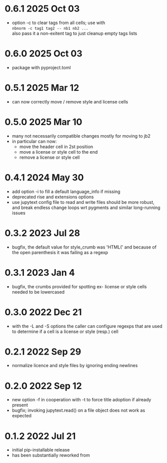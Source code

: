 # 0.6.1 2025 Oct 03

* option -c to clear tags from all cells; use with  
  `nbnorm -c tag1 tag2 -- nb1 nb2 ...`  
  also pass it a non-exitent tag to just cleanup empty tags lists

# 0.6.0 2025 Oct 03

* package with pyproject.toml

# 0.5.1 2025 Mar 12

* can now correctly move / remove style and license cells

# 0.5.0 2025 Mar 10

* many not necessarily compatible changes mostly for moving to jb2
* in particular can now:
  * move the header cell in 2st position
  * move a license or style cell to the end
  * remove a license or style cell

# 0.4.1 2024 May 30

* add option -i to fill a default language_info if missing
* deprecated rise and extensions options
* use jupytext config file to read and write files
  should be more robust, and break endless change loops wrt
  pygments and similar long-running issues

# 0.3.2 2023 Jul 28

* bugfix, the default value for style_crumb was 'HTML(' and because
  of the open parenthesis it was failing as a regexp

# 0.3.1 2023 Jan 4

* bugfix, the crumbs provided for spotting ex- license or style cells needed
  to be lowercased

# 0.3.0 2022 Dec 21

* with the -L and -S options the caller can configure regexps that are used to
  determine if a cell is a license or style (resp.) cell

# 0.2.1 2022 Sep 29

* normalize licence and style files by ignoring ending newlines

# 0.2.0 2022 Sep 12

* new option -f in cooperation with -t
  to force title adoption if already present
* bugfix; invoking jupytext.read() on a file object
  does not work as expected

# 0.1.2 2022 Jul 21

* initial pip-installable release
* has been substantially reworked from
